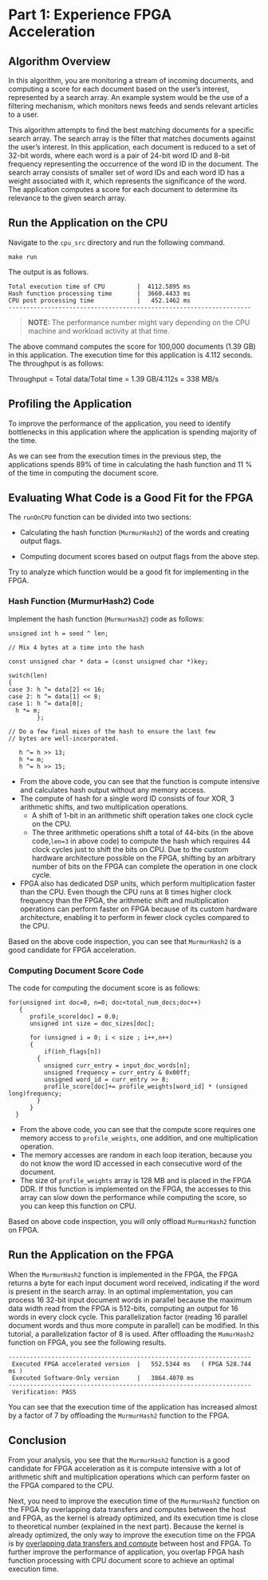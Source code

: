 # Part 1: Experience FPGA Acceleration

## Algorithm Overview  

 In this algorithm, you are monitoring a stream of incoming documents, and computing a score for each document based on the user’s interest, represented by a search array. An example system would be the use of a filtering mechanism, which monitors news feeds and sends relevant articles to a user.

This algorithm attempts to find the best matching documents for a specific search array. The search array is the filter that matches documents against the user’s interest. In this application, each document is reduced to a set of 32-bit words, where each word is a pair of 24-bit word ID and 8-bit frequency representing the occurrence of the word ID in the document. The search array consists of smaller set of word IDs and each word ID has a weight associated with it, which represents the significance of the word. The application computes a score for each document to determine its relevance to the given search array.

## Run the Application on the CPU

Navigate to the `cpu_src` directory and run the following command.

``` 
make run
```

The output is as follows.
 ```
 Total execution time of CPU         |  4112.5895 ms
 Hash function processing time       |  3660.4433 ms
 CPU post processing time            |   452.1462 ms
--------------------------------------------------------------------
```

>**NOTE:** The performance number might vary depending on the CPU machine and workload activity at that time.

The above command computes the score for 100,000 documents (1.39 GB) in this application. The execution time for this application is 4.112 seconds. The throughput is as follows:

Throughput = Total data/Total time = 1.39 GB/4.112s = 338 MB/s

## Profiling the Application

To improve the performance of the application, you need to identify bottlenecks in this application where the application is spending majority of the time.

As we can see from the execution times in the previous step, the applications spends 89% of time in calculating the hash function and 11 % of the time in computing the document score.


## Evaluating What Code is a Good Fit for the FPGA

The `runOnCPU` function can be divided into two sections:  

* Calculating the hash function (`MurmurHash2`) of the words and creating output flags.

* Computing document scores based on output flags from the above step.

Try to analyze which function would be a good fit for implementing in the FPGA.

### Hash Function (MurmurHash2) Code

Implement the hash function (`MurmurHash2`) code as follows:

```
unsigned int h = seed ^ len;

// Mix 4 bytes at a time into the hash

const unsigned char * data = (const unsigned char *)key;

switch(len)
{
case 3: h ^= data[2] << 16;
case 2: h ^= data[1] << 8;
case 1: h ^= data[0];
  h *= m;
        };

// Do a few final mixes of the hash to ensure the last few
// bytes are well-incorporated.

   h ^= h >> 13;
   h *= m;
   h ^= h >> 15;
```

* From the above code, you can see that the function is compute intensive and calculates hash output without any memory access.
* The compute of hash for a single word ID consists of four XOR, 3 arithmetic shifts, and two multiplication operations.
  * A shift of 1-bit in an arithmetic shift operation takes one clock cycle on the CPU.
  * The three arithmetic operations shift a total of 44-bits (in the above code,`len=3` in above code) to compute the hash which requires 44 clock cycles just to shift the bits on CPU. Due to the custom hardware architecture possible on the FPGA, shifting by an arbitrary number of bits on the FPGA can complete the operation in one clock cycle.
* FPGA also has dedicated DSP units, which perform multiplication faster than the CPU. Even though the CPU runs at 8 times higher clock frequency than the FPGA, the arithmetic shift and multiplication operations can perform faster on FPGA because of its custom hardware architecture, enabling it to perform in fewer clock cycles compared to the CPU.

Based on the above code inspection, you can see that `MurmurHash2` is a good candidate for FPGA acceleration.

### Computing Document Score Code

The code for computing the document score is as follows:

```
for(unsigned int doc=0, n=0; doc<total_num_docs;doc++)
   {
      profile_score[doc] = 0.0;
      unsigned int size = doc_sizes[doc];

      for (unsigned i = 0; i < size ; i++,n++)
      {
          if(inh_flags[n])
        {
          unsigned curr_entry = input_doc_words[n];
          unsigned frequency = curr_entry & 0x00ff;
          unsigned word_id = curr_entry >> 8;
          profile_score[doc]+= profile_weights[word_id] * (unsigned long)frequency;
        }
      }
  }
```

* From the above code, you can see that the compute score requires one memory access to `profile_weights`, one addition, and one multiplication operation.
* The memory accesses are random in each loop iteration, because you do not know the word ID accessed in each consecutive word of the document.
* The size of `profile_weights` array is 128 MB and is placed in the FPGA DDR. If this function is implemented on the FPGA, the accesses to this array can slow down the performance while computing the score, so you can keep this function on CPU.

 Based on above code inspection, you will only offload `MurmurHash2` function on FPGA.

## Run the Application on the FPGA

When the `MurmurHash2` function is implemented in the FPGA, the FPGA returns a byte for each input document word received, indicating if the word is present in the search array. In an optimal implementation, you can process 16 32-bit input document words in parallel because the maximum data width read from the FPGA is 512-bits, computing an output for 16 words in every clock cycle. This parallelization factor (reading 16 parallel document words and thus more compute in parallel) can be modified. In this tutorial, a parallelization factor of 8 is used. After offloading the `MumurHash2` function on FPGA, you see the following results.

```
--------------------------------------------------------------------
 Executed FPGA accelerated version  |   552.5344 ms   ( FPGA 528.744 ms )
 Executed Software-Only version     |   3864.4070 ms
--------------------------------------------------------------------
 Verification: PASS
```

You can see that the execution time of the application has increased almost by a factor of 7 by offloading the `MurmurHash2` function to the FPGA.  

## Conclusion

From your analysis, you see that the `MurmurHash2` function is a good candidate for FPGA acceleration as it is compute intensive with a lot of arithmetic shift and multiplication operations which can perform faster on the FPGA compared to the CPU.

Next, you need to improve the execution time of the `MurmurHash2` function on the FPGA by overlapping data transfers and computes between the host and FPGA, as the kernel is already optimized, and its execution time is close to theoretical number (explained in the next part). Because the kernel is already optimized, the only way to improve the execution time on the FPGA is by [overlapping data transfers and compute](./data_movement.md) between host and FPGA. To further improve the performance of application, you overlap FPGA hash function processing with CPU document score to achieve an optimal execution time.
